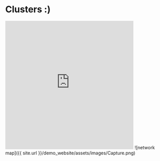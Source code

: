 # Clusters :) 
 


<iframe src="https://documents.cortext.net/lib/mapexplorer/explorerjs.html?file=https://assets.cortext.net/docs/88d25efee4bd2cb76aa9c9adb00973d0" frameborder="0" style="overflow:hidden;border:1px solid #DDDDDD;" width="400" height="400" allowfullscreen></iframe>
![network map]({{ site.url }}/demo_website/assets/images/Capture.png)
